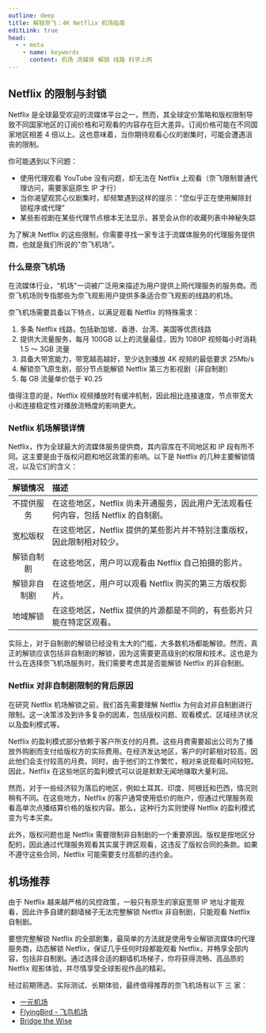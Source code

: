 ```yaml
---
outline: deep
title: 解锁奈飞：4K Netflix 机场指南
editLink: true
head:
  - - meta
    - name: keywords
      content: 机场 流媒体 解锁 线路 科学上网
---
```


## Netflix 的限制与封锁

Netflix 是全球最受欢迎的流媒体平台之一，然而，其全球定价策略和版权限制导致不同国家地区的订阅价格和可观看的内容存在巨大差异。订阅价格可能在不同国家地区相差 4 倍以上。这也意味着，当你期待观看心仪的剧集时，可能会遭遇沮丧的限制。

你可能遇到以下问题：

- 使用代理观看 YouTube 没有问题，却无法在 Netflix 上观看（奈飞限制普通代理访问，需要家庭原生 IP 才行）
- 当你渴望观赏心仪剧集时，却频繁遇到这样的提示：“您似乎正在使用解除封锁程序或代理”
- 某些影视剧在某些代理节点根本无法显示，甚至会从你的收藏列表中神秘失踪

为了解决 Netflix 的这些限制，你需要寻找一家专注于流媒体服务的代理服务提供商，也就是我们所说的"奈飞机场”。

### 什么是奈飞机场

在流媒体行业，“机场"一词被广泛用来描述为用户提供上网代理服务的服务商。而奈飞机场则专指那些为奈飞观影用户提供多条适合奈飞观影的线路的机场。

奈飞机场需要具备以下特点，以满足观看 Netflix 的特殊需求：

1.  多条 Netflix 线路，包括新加坡、香港、台湾、美国等优质线路
2.  提供大流量服务，每月 100GB 以上的流量最佳，因为 1080P 视频每小时消耗 1.5 ～ 3GB 流量
3.  具备大带宽能力，带宽越高越好，至少达到播放 4K 视频的最低要求 25Mb/s
4.  解锁奈飞原生剧，部分节点能解锁 Netflix 第三方影视剧（非自制剧）
5.  每 GB 流量单价低于 ¥0.25

值得注意的是，Netflix 视频播放时有缓冲机制，因此相比连接速度，节点带宽大小和连接稳定性对播放流畅度的影响更大。

### Netflix 机场解锁详情

Netflix，作为全球最大的流媒体服务提供商，其内容库在不同地区和 IP 段有所不同。这主要是由于版权问题和地区政策的影响。以下是 Netflix 的几种主要解锁情况，以及它们的含义：

|   解锁情况   | 描述                                                                                |
| :----------: | :---------------------------------------------------------------------------------- |
|  不提供服务  | 在这些地区，Netflix 尚未开通服务，因此用户无法观看任何内容，包括 Netflix 的自制剧。 |
|   宽松版权   | 在这些地区，Netflix 提供的某些影片并不特别注重版权，因此限制相对较少。              |
|  解锁自制剧  | 在这些地区，用户可以观看由 Netflix 自己拍摄的影片。                                 |
| 解锁非自制剧 | 在这些地区，用户可以观看 Netflix 购买的第三方版权影片。                             |
|   地域解锁   | 在这些地区，Netflix 提供的片源都是不同的，有些影片只能在特定区观看。                |

实际上，对于自制剧的解锁已经没有太大的门槛，大多数机场都能解锁。然而，真正的解锁应该包括非自制剧的解锁，因为这需要更高级别的权限和技术。这也是为什么在选择奈飞机场服务时，我们需要考虑其是否能解锁 Netflix 的非自制剧。

### Netflix 对非自制剧限制的背后原因

在研究 Netflix 机场解锁之前，我们首先需要理解 Netflix 为何会对非自制剧进行限制。这一决策涉及到许多复杂的因素，包括版权问题、观看模式、区域经济状况以及盈利模式等。

Netflix 的盈利模式部分依赖于客户所支付的月费。这些月费需要超出公司为了播放外购剧而支付给版权方的实际费用。在经济发达地区，客户的时薪相对较高，因此他们会支付较高的月费。同时，由于他们的工作繁忙，相对来说观看时间较短。因此，Netflix 在这些地区的盈利模式可以说是默默无闻地赚取大量利润。

然而，对于一些经济较为落后的地区，例如土耳其、印度、阿根廷和巴西，情况则稍有不同。在这些地方，Netflix 的客户通常使用低价的账户，但通过代理服务观看高单次点播结算价格的版权内容。那么，这种行为实则使得 Netflix 的盈利模式变为亏本买卖。

此外，版权问题也是 Netflix 需要限制非自制剧的一个重要原因。版权是按地区分配的，因此通过代理服务观看其实属于跨区观看，这违反了版权合同的条款。如果不遵守这些合同，Netflix 可能需要支付高额的违约金。

## 机场推荐

由于 Netflix 越来越严格的风控政策，一般只有原生的家庭宽带 IP 地址才能观看，因此许多自建的翻墙梯子无法完整解锁 Netflix 非自制剧，只能观看 Netflix 自制剧。

要想完整解锁 Netflix 的全部剧集，最简单的方法就是使用专业解锁流媒体的代理服务商，动态解锁 Netflix，保证几乎任何时段都能观看 Netflix，并畅享全部内容，包括非自制剧。通过选择合适的翻墙机场梯子，你将获得流畅、高品质的 Netflix 观影体验，并尽情享受全球影视作品的精彩。

经过前期筛选、实际测试、长期体验，最终值得推荐的奈飞机场有以下 三 家：

- [一元机场](/Airport/02)
- [FlyingBird - 飞鸟机场](/Airport/03)
- [Bridge the Wise](/Airport/04)
